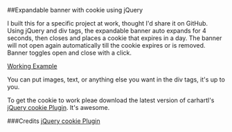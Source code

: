 ##Expandable banner with cookie using jQuery

I built this for a specific project at work, thought I'd share it on GitHub. Using jQuery and div tags, the expandable banner auto expands for 4 seconds, then closes and places a cookie that expires in a day. 
The banner will not open again automatically till the cookie expires or is removed. Banner toggles open and close with a click.

[Working Example](http://deadfacestudios.com/exas/slider/slider.html#)

You can put images, text, or anything else you want in the div tags, it's up to you.

To get the cookie to work pleae download the latest version of carhartl's [jQuery cookie Plugin](https://github.com/carhartl/jquery-cookie). It's awesome.

###Credits
[jQuery cookie Plugin](https://github.com/carhartl/jquery-cookie)

